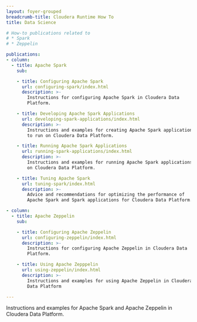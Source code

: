 ```yaml
---
layout: foyer-grouped
breadcrumb-title: Cloudera Runtime How To
title: Data Science

# How-to publications related to
# * Spark
# * Zeppelin

publications:
- column:
  - title: Apache Spark
    sub:

    - title: Configuring Apache Spark
      url: configuring-spark/index.html
      description: >-
        Instructions for configuring Apache Spark in Cloudera Data
        Platform.

    - title: Developing Apache Spark Applications
      url: developing-spark-applications/index.html
      description: >-
        Instructions and examples for creating Apache Spark applications
        to run on Cloudera Data Platform.

    - title: Running Apache Spark Applications
      url: running-spark-applications/index.html
      description: >-
        Instructions and examples for running Apache Spark applications
        on Cloudera Data Platform.

    - title: Tuning Apache Spark
      url: tuning-spark/index.html
      description: >-
        Advice and recommendations for optimizing the performance of
        Apache Spark and Spark applications for Cloudera Data Platform.

- column:
  - title: Apache Zeppelin
    sub:

    - title: Configuring Apache Zeppelin
      url: configuring-zeppelin/index.html
      description: >-
        Instructions for configuring Apache Zeppelin in Cloudera Data
        Platform.

    - title: Using Apache Zepppelin
      url: using-zeppelin/index.html
      description: >-
        Instructions and examples for using Apache Zeppelin in Cloudera
        Data Platform

---
```


Instructions and examples for Apache Spark and Apache Zeppelin in
Cloudera Data Platform.
